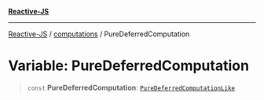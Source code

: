 [**Reactive-JS**](../../README.md)

***

[Reactive-JS](../../README.md) / [computations](../README.md) / PureDeferredComputation

# Variable: PureDeferredComputation

> `const` **PureDeferredComputation**: [`PureDeferredComputationLike`](../interfaces/PureDeferredComputationLike.md)
